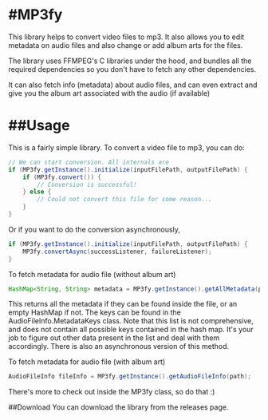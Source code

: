 #MP3fy
======
This library helps to convert video files to mp3. It also allows you to edit metadata on audio files and also change or add album arts for the files.

The library uses FFMPEG's C libraries under the hood, and bundles all the required dependencies so you don't have to fetch any other dependencies.

It can also fetch info (metadata) about audio files, and can even extract and give you the album art associated with the audio (if available)

##Usage
=======
This is a fairly simple library. To convert a video file to mp3, you can do:
```java
// We can start conversion. All internals are 
if (MP3fy.getInstance().initialize(inputFilePath, outputFilePath) {
    if (MP3fy.convert()) {
        // Conversion is successful!
    } else {
        // Could not convert this file for some reason...
    }
}
```

Or if you want to do the conversion asynchronously,
```java
if (MP3fy.getInstance().initialize(inputFilePath, outputFilePath) {
    MP3fy.convertAsync(successListener, failureListener);
}
```

To fetch metadata for audio file (without album art)
```java
HashMap<String, String> metadata = MP3fy.getInstance().getAllMetadata(path);
```
This returns all the metadata if they can be found inside the file, or an empty HashMap if not.
The keys can be found in the AudioFileInfo.MetadataKeys class. Note that this list is not comprehensive, and does not contain all possible keys contained in the hash map. It's your job to figure out other data present in the list and deal with them accordingly. There is also an asynchronous version of this method.

To fetch metadata for audio file (with album art)
```java
AudioFileInfo fileInfo = MP3fy.getInstance().getAudioFileInfo(path);
```
There's more to check out inside the MP3fy class, so do that :)

##Download
You can download the library from the releases page.


